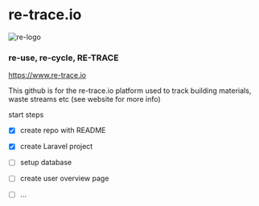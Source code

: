 # re-trace.io

![re-logo](https://static.wixstatic.com/media/34905d_c53d6fcf5de6492798ffb19615d8d904~mv2.png/v1/crop/x_0,y_177,w_500,h_152/fill/w_105,h_30,al_c,q_85,usm_0.66_1.00_0.01/Image%20vector_018.webp)


### re-use, re-cycle, RE-TRACE
https://www.re-trace.io


This github is for the re-trace.io platform used to track building materials, waste streams etc (see website for more info)

start steps

- [x] create repo with README
- [x] create Laravel project
- [ ] setup database
- [ ] create user overview page
- [ ] ...

